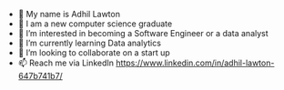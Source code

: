 - 👋 My name is Adhil Lawton
- 🌱 I am a new computer science graduate
- 👀 I’m interested in becoming a Software Engineer or a data analyst
- 🌱 I’m currently learning Data analytics
- 💞️ I’m looking to collaborate on a start up
- 📫 Reach me via LinkedIn https://www.linkedin.com/in/adhil-lawton-647b741b7/
